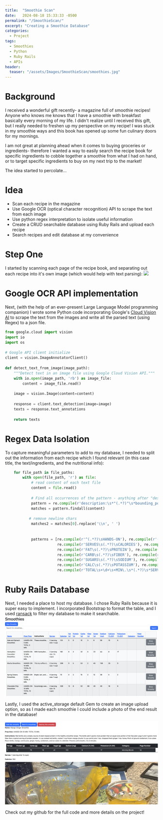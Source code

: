 ```yaml
---
title:  "Smoothie Scan"
date:   2024-08-18 15:33:33 -0500
permalink: "/SmoothieScan/"
excerpt: "Creating a Smoothie Database"
categories:
  - Project
tags:
  - Smoothies
  - Python
  - Ruby Rails
  - APIs
header:
  teaser: "/assets/Images/SmoothieScan/smoothies.jpg"
---
```

# Background
I received a wonderful gift recently- a magazine full of smoothie recipes! Anyone who knows me knows that I have a smoothie with breakfast basically every morning of my life. I didn't realize until I received this gift, but I really needed to freshen up my perspective on my recipe! I was stuck in my smoothie ways and this book has opened up some fun culinary doors for my mornings.

I am not great at planning ahead when it comes to buying groceries or ingredients- therefore I wanted a way to easily search the recipe book for specific ingredients to cobble together a smoothie from what I had on hand, or to target specific ingredients to buy on my next trip to the market!

The idea started to percolate...

# Idea
- Scan each recipe in the magazine
- Use Google OCR (optical character recognition) API to scrape the text from each image
- Use python regex interpretation to isolate useful information
- Create a CRUD searchable database using Ruby Rails and upload each recipe
- Search recipes and edit database at my convenience

# Step One
I started by scanning each page of the recipe book, and separating out each recipe into it's own image (which would help with text parsing):
<img src="/assets/Images/SmoothieScan/recipe.gif" width="500" height="auto"/>

# Google OCR API implementation
Next, (with the help of an ever-present Large Language Model programming companion) I wrote some Python code incorporating Google's [Cloud Vision AI](https://console.cloud.google.com/apis/library/vision.googleapis.com?hl=en&project=smoothie-scan) to scrape the text from the images and write all the parsed text (using Regex) to a json file.
```python
from google.cloud import vision
import io
import os

# Google API client initialize
client = vision.ImageAnnotatorClient()

def detect_text_from_image(image_path):
    """Detect text in an image file using Google Cloud Vision API."""
    with io.open(image_path, 'rb') as image_file:
        content = image_file.read()

    image = vision.Image(content=content)

    response = client.text_detection(image=image)
    texts = response.text_annotations

    return texts
```

# Regex Data Isolation 
To capture meaningful parameters to add to my database, I needed to split out the information from each recipe which I found relevant (in this case title, the text/ingredients, and the nutritional info):
```python
    for file_path in file_paths:
        with open(file_path, 'r') as file:
            # read content of each text file
            content = file.read()

            # Find all occurrences of the pattern - anything after "description:" and before "bounding_poly"
            pattern = re.compile(r'description:\s*"(.*?)"\s*bounding_poly', re.DOTALL)
            matches = pattern.findall(content)

           # remove newline chars
            matches2 = matches[0].replace('\\n', ' ')


            patterns = [re.compile(r'^(.*?)\sHANDS-ON'), re.compile(r'(HANDS-ON.*?TOTAL\s\d+\sMIN.)'),
                        re.compile(r'SERVES\s(.*?)\sCALORIES'), re.compile(r'CALORIES\s(.*?)\sFAT'),
                        re.compile(r'FAT\s(.*?)\sPROTEIN'), re.compile(r'PROTEIN\s(.*?)\sCARB'),
                        re.compile(r'CARB\s(.*?)\sFIBER'), re.compile(r'FIBER\s(.*?)\sSUGARS'),
                        re.compile(r'SUGARS\s(.*?)\sSODIUM'), re.compile(r'SODIUM\s(.*?)\sCALC'),
                        re.compile(r'CALC\s(.*?)\sPOTASSIUM'), re.compile(r'POTASSIUM\s(.*?DV)'),
                        re.compile(r'TOTAL\s+\d+\s+MIN\.\s*(.*?)\s*SERVES')]
```

# Ruby Rails Database
Next, I needed a place to host my database. I chose Ruby Rails because it is super easy to implement. I incorporated Bootstrap to format the table, and I used [ransack](https://github.com/activerecord-hackery/ransack) to filter my database to make it searchable. 
![recipe_img](/assets/Images/SmoothieScan/smoothie_table.png)

Lastly, I used the active_storage default Gem to create an image upload option, so as I made each smoothie I could include a photo of the end result in the database!

![recipe_img](/assets/Images/SmoothieScan/show_smoothie.png)



Check out my github for the full code and more details on the project!

